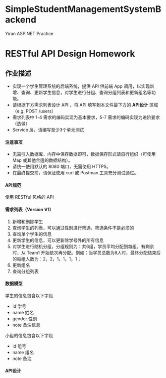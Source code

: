 # SimpleStudentManagementSystemBackend
Yiran ASP.NET Practice
# RESTful API Design Homework

## 作业描述

* 实现一个学生管理系统的后端系统，提供 API 供前端 App 调用，以实现新增、查询、更新学生信息，对学生进行分组、查询分组列表和更新组名等功能。
* 请根据下方需求列表设计 API ，将 API 填写到本文件最下方的 **API设计** 区域（e.g. POST /users）
* 需求列表中 1-4 需求的编码实现为基本要求，5-7 需求的编码实现为进阶要求（选做）
* Service 层，请编写至少3个单元测试

#### 注意事项
* 无需引入数据库，内存中保存数据即可，数据保存形式请自行组织（可使用 Map 或其他合适的数据结构）。
* 请统一使用默认的 8080 端口，无需使用 HTTPS。
* 在最终提交前，请保证使用 curl 或 Postman 工具充分测试通过。

#### API规范
使用 RESTful 风格的 API

#### 需求列表（Version V1)
1. 新增和删除学生
2. 查询学生的列表，可以通过性别进行筛选，筛选条件不是必须的
3. 查询单个学生的信息
4. 更新学生的信息，可以更新除学号外的所有信息
5. 对学生进行随机分组，分组规则为：共6组，学员平均分配到每组。有剩余时，从 Team1 开始依次再分配。例如：当学员总数为8人时，最终分配结束后的每组人数为：2，2，1，1，1，1；
6. 更新组名
7. 查询分组列表

#### 数据模型
学生的信息包含以下字段
* id 学号
* name 姓名
* gender 性别
* note 备注信息

小组的信息包含以下字段
* id 组号
* name 组名
* note 备注

#### API设计
